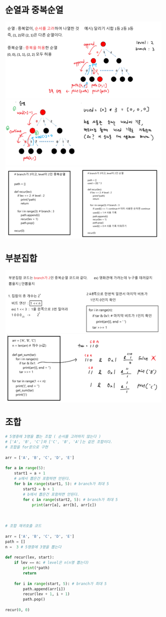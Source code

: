 # 순열과 중복순열

![순열과 중복순열](./img/순열과중복순열.png)
![순열](./img/순열.png)
![차이](<./img/차이(code).png>)

# 부분집합

![부분집합](./img/부분집합.png)
![비트](./img/비트.png)

# 조합

```python
# 5명중에 3명을 뽑는 조합 ( 순서를 고려하지 않는다 )
# ['A', 'B', 'C']와 ['C', 'B', 'A']는 같은 조합이다.
# 조합을 for문으로 구현

arr = ['A', 'B', 'C', 'D', 'E']

for a in range(5):
    start1 = a + 1
    # a에서 뽑은건 포함하면 안된다.
    for b in range(start1, 5): # branch가 최대 5
        start2 = b + 1
        # b에서 뽑은건 포함하면 안된다.
        for c in range(start2, 5): # branch가 최대 5
            print(arr[a], arr[b], arr[c])



# 조합 재귀호출 코드

arr = ['A', 'B', 'C', 'D', 'E']
path = []
n =  3 # 5명중에 3명을 뽑는다

def recur(lev, start):
    if lev == n: # level은 n(n명 뽑는다)
        print(*path)
        return

    for i in range(start, 5): # branch가 최대 5
        path.append(arr[i])
        recur(lev + 1, i + 1)
        path.pop()

recur(0, 0)
```
